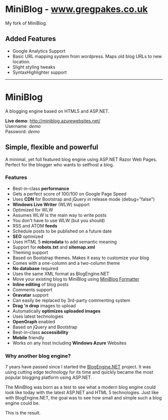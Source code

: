 # MiniBlog - www.gregpakes.co.uk

My fork of MiniBlog.

## Added Features

- Google Analytics Support
- Basic URL mapping system from wordpress.  Maps old blog URLs to new location.
- Slight styling tweaks
- SyntaxHighlighter support

----

# MiniBlog

A blogging engine based on HTML5 and ASP.NET.

__Live demo__: http://miniblog.azurewebsites.net/  
Username: _demo_  
Password: _demo_  

## Simple, flexible and powerful

A minimal, yet full featured blog engine using ASP.NET Razor Web Pages. 
Perfect for the blogger who wants to selfhost a blog. 

### Features

* Best-in-class __performance__
 * Gets a perfect score of 100/100 on Google Page Speed
 * Uses __CDN__ for Bootstrap and jQuery in release mode (debug="false")
* __Windows Live Writer__ (WLW) support
 * Optimized for WLW
 * Assumes WLW is the main way to write posts
 * You don't have to use WLW (but you should)
* RSS and ATOM __feeds__
* Schedule posts to be published on a future date
* __SEO__ optimized
 * Uses HTML 5 __microdata__ to add semantic meaning
 * Support for __robots.txt__ and __sitemap.xml__
* Theming support
 * Based on Bootstrap themes. Makes it easy to customize your blog
 * Comes with a one-column and a two-column theme
* __No database__ required
 * Uses the same XML format as BlogEngine.NET
 * Move your existing blog to MiniBlog using [MiniBlog Formatter](https://github.com/madskristensen/MiniBlogFormatter)
* __Inline editing__ of blog posts
* Comments support
 * __Gravatar__ support 
 * Can easily be replaced by 3rd-party commenting system
* __Drag 'n drop__ images to upload
 * Automatically __optimizes uploaded images__
* Uses latest technologies
 * __OpenGraph__ enabled
 * Based on jQuery and Bootstrap
* Best-in-class __accessibility__
* __Mobile__ friendly
* Works on any host including __Windows Azure__ Websites

### Why another blog engine?
7 years have passed since I started the [BlogEngine.NET](http://dotnetblogengine.net) project. 
It was using cutting edge technology for its time and quickly became the 
most popular blogging platform using ASP.NET.

The MiniBlog was born as a test to see what a modern blog engine could
look like today with the latest ASP.NET and HTML 5 technologies. Just like
with BlogEngine.NET, the goal was to see how small and simple such a 
blog engine could be. 

This is the result.
